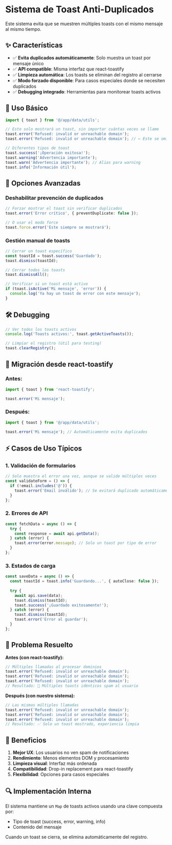 # Sistema de Toast Anti-Duplicados

Este sistema evita que se muestren múltiples toasts con el mismo mensaje al mismo tiempo.

## ✨ Características

- ✅ **Evita duplicados automáticamente**: Solo muestra un toast por mensaje único
- ✅ **API compatible**: Misma interfaz que react-toastify
- ✅ **Limpieza automática**: Los toasts se eliminan del registro al cerrarse
- ✅ **Modo forzado disponible**: Para casos especiales donde se necesiten duplicados
- ✅ **Debugging integrado**: Herramientas para monitorear toasts activos

## 🚀 Uso Básico

```typescript
import { toast } from '@/app/data/utils';

// Esto solo mostrará un toast, sin importar cuántas veces se llame
toast.error('Refused: invalid or unreachable domain');
toast.error('Refused: invalid or unreachable domain'); // ← Este se omite automáticamente

// Diferentes tipos de toast
toast.success('¡Operación exitosa!');
toast.warning('Advertencia importante');
toast.warn('Advertencia importante'); // Alias para warning
toast.info('Información útil');
```

## 🔧 Opciones Avanzadas

### Deshabilitar prevención de duplicados

```typescript
// Forzar mostrar el toast sin verificar duplicados
toast.error('Error crítico', { preventDuplicate: false });

// O usar el modo force
toast.force.error('Este siempre se mostrará');
```

### Gestión manual de toasts

```typescript
// Cerrar un toast específico
const toastId = toast.success('Guardado');
toast.dismiss(toastId);

// Cerrar todos los toasts
toast.dismissAll();

// Verificar si un toast está activo
if (toast.isActive('Mi mensaje', 'error')) {
  console.log('Ya hay un toast de error con este mensaje');
}
```

## 🛠️ Debugging

```typescript
// Ver todos los toasts activos
console.log('Toasts activos:', toast.getActiveToasts());

// Limpiar el registro (útil para testing)
toast.clearRegistry();
```

## 📝 Migración desde react-toastify

### Antes:
```typescript
import { toast } from 'react-toastify';

toast.error('Mi mensaje');
```

### Después:
```typescript
import { toast } from '@/app/data/utils';

toast.error('Mi mensaje'); // Automáticamente evita duplicados
```

## ⚡ Casos de Uso Típicos

### 1. Validación de formularios
```typescript
// Solo muestra el error una vez, aunque se valide múltiples veces
const validateForm = () => {
  if (!email.includes('@')) {
    toast.error('Email inválido'); // Se evitará duplicado automáticamente
  }
};
```

### 2. Errores de API
```typescript
const fetchData = async () => {
  try {
    const response = await api.getData();
  } catch (error) {
    toast.error(error.message); // Solo un toast por tipo de error
  }
};
```

### 3. Estados de carga
```typescript
const saveData = async () => {
  const toastId = toast.info('Guardando...', { autoClose: false });
  
  try {
    await api.save(data);
    toast.dismiss(toastId);
    toast.success('¡Guardado exitosamente!');
  } catch (error) {
    toast.dismiss(toastId);
    toast.error('Error al guardar');
  }
};
```

## 🎯 Problema Resuelto

**Antes (con react-toastify):**
```typescript
// Múltiples llamadas al procesar dominios
toast.error('Refused: invalid or unreachable domain');
toast.error('Refused: invalid or unreachable domain');
toast.error('Refused: invalid or unreachable domain');
// Resultado: 🚨 Múltiples toasts idénticos spam al usuario
```

**Después (con nuestro sistema):**
```typescript
// Las mismas múltiples llamadas
toast.error('Refused: invalid or unreachable domain');
toast.error('Refused: invalid or unreachable domain');
toast.error('Refused: invalid or unreachable domain');
// Resultado: ✅ Solo un toast mostrado, experiencia limpia
```

## 🎯 Beneficios

1. **Mejor UX**: Los usuarios no ven spam de notificaciones
2. **Rendimiento**: Menos elementos DOM y procesamiento
3. **Limpieza visual**: Interfaz más ordenada
4. **Compatibilidad**: Drop-in replacement para react-toastify
5. **Flexibilidad**: Opciones para casos especiales

## 🔍 Implementación Interna

El sistema mantiene un `Map` de toasts activos usando una clave compuesta por:
- Tipo de toast (success, error, warning, info)
- Contenido del mensaje

Cuando un toast se cierra, se elimina automáticamente del registro. 
